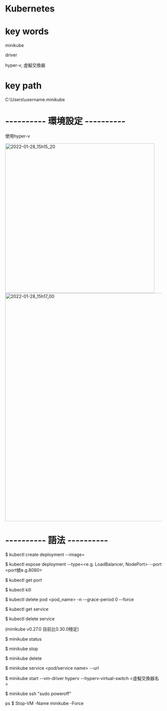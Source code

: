 # Kubernetes


# key words
minikube

driver

hyper-v, 虛擬交換器

# key path
C:\Users\username\.minikube


# ---------- 環境設定 ----------
使用hyper-v

<img width="480" alt="2022-01-28_15h15_20" src="https://user-images.githubusercontent.com/66947341/151503677-9c6747f6-811d-4f93-b5cb-b46fed1ddc68.png">
<img width="732" alt="2022-01-28_15h17_00" src="https://user-images.githubusercontent.com/66947341/151503867-35ecb351-2a49-42a5-a9e0-214494379b83.png">

# ---------- 語法 ----------
$ kubectl create deployment <server name> --image=<image name>
  
$ kubectl expose deployment <server name> --type=<e.g. LoadBalancer, NodePort> --port <port號e.g.8080>
  
$ kubectl get port
  
$ kubectl kill
  
$ kubectl delete pod <pod_name> -n <namespace> --grace-period 0 --force
  
$ kubectl get service
  
$ kubectl delete service <service name>
  
 

(minikube v0.27.0 目前比0.30.0穩定)
  
$ minikube status
  
$ minikube stop
  
$ minikube delete
  
$ minikube service <pod/service name> --url
  
$ minikube start --vm-driver hyperv --hyperv-virtual-switch <虛擬交換器名>
  
$ minikube ssh "sudo poweroff"
  
ps $ Stop-VM -Name minikube -Force
